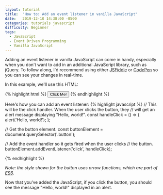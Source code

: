 ```yaml
---
layout: tutorial
title:  "How to: Add an event listener in vanilla JavaScript"
date:   2019-12-10 14:38:00 -0500
categories: tutorials javascript
difficulty: Beginner
tags:
  - JavaScript
  - Event Driven Programming
  - Vanilla JavaScript
---
```

Adding an event listener in vanilla JavaScript can come in handy,
especially when you don't want to add in an additional JavaScript
library, such as jQuery. To follow along, I'd recommend using either
[JSFiddle](https://jsfiddle.net/) or [CodePen](https://codepen.io/)
so you can see your changes in real-time.

In this example, we'll use this HTML:

{% highlight html %}
<button class="button">Click Me!</button>
{% endhighlight %}

Here's how you can add an event listener:
{% highlight javascript %}
// This will be the click handler. When the user clicks the button, they
// will get an alert message displaying "Hello, world!".
const handleClick = () => {
  alert('Hello, world!');
};

// Get the button element.
const buttonElement = document.querySelector('.button');

// Add the event handler so it gets fired when the user clicks
// the button.
buttonElement.addEventListener('click', handleClick);

{% endhighlight %}

*Note: the style shown for the button uses arrow functions, which are part of [ES6](http://es6-features.org/#Constants).*

Now that you've added the JavaScript, if you click the button, you should see the
message "Hello, world!" displayed in an alert.
